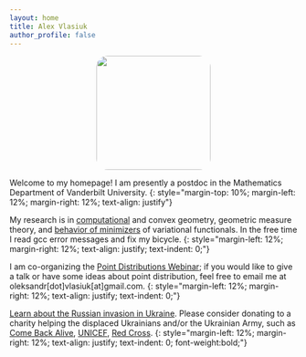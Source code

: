 ```yaml
---
layout: home
title: Alex Vlasiuk
author_profile: false
---
```

<div style="text-align: center">
<img src="/assets/images/st_george_isl.jpg" width="200" style="border-radius: 10%;" >
</div>

Welcome to my homepage! I am presently a postdoc in the Mathematics Department of Vanderbilt University.
{: style="margin-top: 10%; margin-left: 12%; margin-right: 12%; text-align: justify"}
<br>

My research is in [computational](/_pages/code) and convex geometry, geometric measure theory, and [behavior of minimizers](/_pages/math) of variational functionals. In the free time I read gcc error messages and fix my bicycle.
{: style="margin-left: 12%; margin-right: 12%; text-align: justify; text-indent: 0;"} 
<br>

I am co-organizing the [Point Distributions Webinar](https://vlasiuk.com/PDseminar/); if you would like to give a talk or have some ideas about point distribution, feel free to email me at oleksandr[dot]vlasiuk[at]gmail.com.
{: style="margin-left: 12%; margin-right: 12%; text-align: justify; text-indent: 0;"} 


[Learn about the Russian invasion in Ukraine](https://war.ukraine.ua). Please consider
donating to a charity helping the displaced Ukrainians and/or the Ukrainian Army, such as [Come Back Alive](https://www.comebackalive.in.ua/), [UNICEF](https://www.unicef.org.uk/donate/donate-now-to-protect-children-in-ukraine), [Red Cross](https://www.icrc.org/en/donate/ukraine).
{: style="margin-left: 12%; margin-right: 12%; text-align: justify; text-indent: 0; font-weight:bold;"} 

